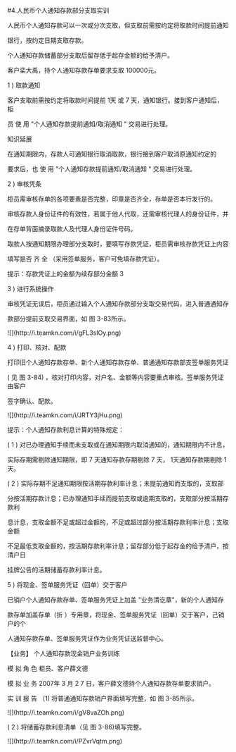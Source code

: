 #4.人民币个人通知存款部分支取实训
<p>人民币个人通知存款可以一次或分次支取，但支取前需按约定将取款时间提前通知 </p>
<p>银行，按约定日期支取存款。 </p>
<p> 个人通知存款储蓄部分支取后留存低于起存金额的给予清户。 </p>
<p> 客户栾大禹，持个人通知存款存单要求支取 100000元。</p>
<p>1 ) 取款通知 </p>
<p> 客户支取前需按约定将取款时间提前 1天 或 7 天，通知银行。接到客户通知后，柜 </p>
<p>员 使 用 &quot;个人通知存款提前通知/取消通知 &quot; 交易进行处理。 </p>
<p> 知识延展 </p>
<p> 在通知期限内，存款人可通知银行取消取款，银行接到客户取消原通知约定的 </p>
<p> 要求后，也 使 用 &quot;个人通知存款提前通知/取消通知 &quot;  交易进行处理。 </p>
<p>2 ) 审核凭条 </p>
<p> 柜员需审核存单的各项要素是否完整，印章是否齐全，存单是否本行发行的。 </p>
<p> 审核存款人身份证件的有效性，若属于他人代取，还需审核代理人的身份证件，并 </p>
<p>在存单背面摘录取款人及代理人身份证件号码。 </p>
<p> 取款人按通知期限办理部分支取时，要填写存款凭证，柜员需审核存款凭证上内容 </p>
<p>填写是否 齐 全 （采用签单服务，客户可免填存款凭证）。 </p>
<p> 提示：存款凭证上的金额为续存部分金额 3 </p>
<p>3 ) 进行系统操作 </p>
<p>审核凭证无误后，柜员通过输入个人通知存款部分支取交易代码，进入普通通知存 </p>
<p>款部分提前支取交易界面，如 图 3-83所示。</p>
<p>![](http://i.teamkn.com/i/gFL3sIOy.png)</p>
<p>4 ) 打印、核对、配款 </p>
<p> 打印旧个人通知存款存单、新个人通知存款存单、普通通知存款部支签单服务凭证 </p>
<p> ( 见 图 3-84) ，核对打印内容，对户名、金额等内容要重点审核。签单服务凭证由客户 </p>
<p>签字确认、配款。</p>
<p>![](http://i.teamkn.com/i/JRTY3jHu.png)</p>
<p>提示：个人通知存款利息计算的特殊规定： </p>
<p> ( 1 ) 对已办理通知手续而未支取或在通知期限内取消通知的，通知期限内不计息， </p>
<p>实际存期需剔除通知期限，即 7 天通知存款存期剔除 7 天， 1天通知存款期剔除 1天。 </p>
<p> ( 2 ) 实际存期不足通知期限按活期存款利率计息；未提前通知而支取的，支取部 </p>
<p>分按活期存款计息；已办理通知手续而提前支取或逾期支取的，支取部分按活期存款利 </p>
<p>息计息，支取金额不足或超过金额的，不足或超过部分按活期存款利率计息；支取金额 </p>
<p>不足最低支取金额的，按活期存款利率计息；留存部分低于起存金的给予清户，按清户日 </p>
<p> 挂牌公告的活期储蓄存款利率计息。 </p>
<p>5 ) 将现金、签单服务凭证（回单）交于客户 </p>
<p>已销户个人通知存款存单、签单服务凭证上加盖 &quot;业务清讫章&quot;，新的个人通知存 </p>
<p>款存单加盖存单（折 ）专用章，将现金、签单服务凭证（回单）交于客户，己销户的个 </p>
<p>人通知存款存单、签单服务凭证作为业务凭证送监督中心。 </p>
<p> 【业务】  个人通知存款现金销户业务训练 </p>
<p> 模 拟 角 色 柜员、客户薛文德 </p>
<p> 模 拟 业 务 2007年 3 月 2 7 日，客户薛文德持个人通知存款存单要求销户。 </p>
<p> 实 训 报 告  （1)  将普通通知存款销户界面填写完整，如 图 3-85所示。</p>
<p>![](http://i.teamkn.com/i/gV8vaZOh.png)</p>
<p> ( 2 ) 将储蓄存款利息清单（见 图 3-86)填写完整。</p>
<p>![](http://i.teamkn.com/i/PZvrVqtm.png)</p>